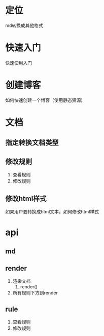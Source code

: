 
<!-- todo -->
<!-- 调通所有内容 -->
<!-- 规则校验，缺一个或者错一个怎么处理   1、做默认化处理；2、做下面合并规则处理 -->
<!-- OK 做了类型和配置操作； 类型，供其他程序使用 -->
<!-- 拆封，将stack拆出 -->
<!-- 博客，博客应用 -->
<!-- OK 做了全部合并操作；是否可以使用一个规则然后自行拆开使用，这样可以避免要写两次 -->
<!-- md支持与扩展md -->
# 定位

md转换成其他格式

# 快速入门

快速使用入门

# 创建博客

如何快速创建一个博客（使用静态资源）

# 文档

## 指定转换文档类型

<!-- 通过index来修改转换文档类型 -->

## 修改规则

<!-- 全部下方到this.rule ok -->

1. 查看规则
1. 修改规则

## 修改html样式

如果用户要转换成html文本，如何修改html样式

# api

## md

## render

1. 渲染文档
    1. render()
1. 所有规则下方到render

## rule

1. 查看规则
1. 修改规则
